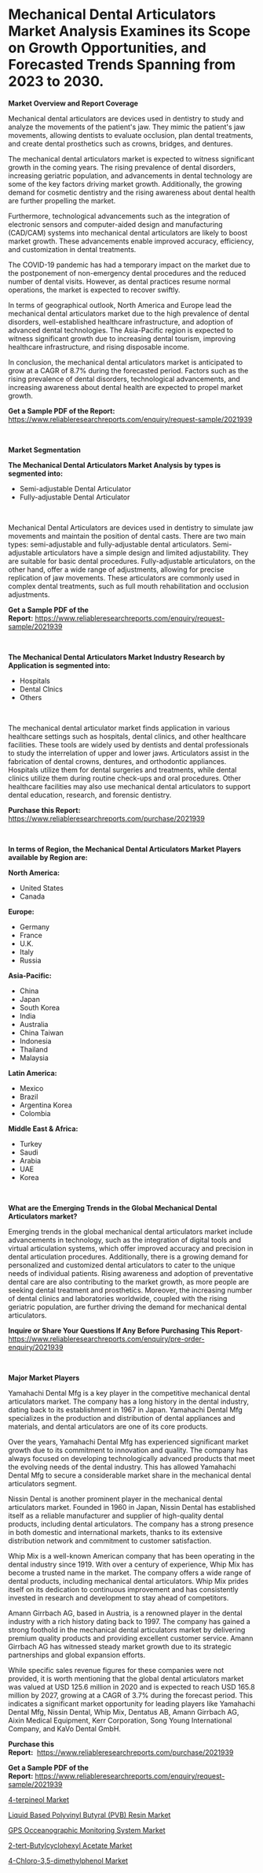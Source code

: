 <p><h1>Mechanical Dental Articulators Market Analysis Examines its Scope on Growth Opportunities, and Forecasted Trends Spanning from 2023 to 2030.</h1></p><p><strong>Market Overview and Report Coverage</strong></p>
<p><p>Mechanical dental articulators are devices used in dentistry to study and analyze the movements of the patient's jaw. They mimic the patient's jaw movements, allowing dentists to evaluate occlusion, plan dental treatments, and create dental prosthetics such as crowns, bridges, and dentures.</p><p>The mechanical dental articulators market is expected to witness significant growth in the coming years. The rising prevalence of dental disorders, increasing geriatric population, and advancements in dental technology are some of the key factors driving market growth. Additionally, the growing demand for cosmetic dentistry and the rising awareness about dental health are further propelling the market.</p><p>Furthermore, technological advancements such as the integration of electronic sensors and computer-aided design and manufacturing (CAD/CAM) systems into mechanical dental articulators are likely to boost market growth. These advancements enable improved accuracy, efficiency, and customization in dental treatments.</p><p>The COVID-19 pandemic has had a temporary impact on the market due to the postponement of non-emergency dental procedures and the reduced number of dental visits. However, as dental practices resume normal operations, the market is expected to recover swiftly.</p><p>In terms of geographical outlook, North America and Europe lead the mechanical dental articulators market due to the high prevalence of dental disorders, well-established healthcare infrastructure, and adoption of advanced dental technologies. The Asia-Pacific region is expected to witness significant growth due to increasing dental tourism, improving healthcare infrastructure, and rising disposable income.</p><p>In conclusion, the mechanical dental articulators market is anticipated to grow at a CAGR of 8.7% during the forecasted period. Factors such as the rising prevalence of dental disorders, technological advancements, and increasing awareness about dental health are expected to propel market growth.</p></p>
<p><strong>Get a Sample PDF of the Report:</strong> <a href="https://www.reliableresearchreports.com/enquiry/request-sample/2021939">https://www.reliableresearchreports.com/enquiry/request-sample/2021939</a></p>
<p>&nbsp;</p>
<p><strong>Market Segmentation</strong></p>
<p><strong>The Mechanical Dental Articulators Market Analysis by types is segmented into:</strong></p>
<p><ul><li>Semi-adjustable Dental Articulator</li><li>Fully-adjustable Dental Articulator</li></ul></p>
<p>&nbsp;</p>
<p><p>Mechanical Dental Articulators are devices used in dentistry to simulate jaw movements and maintain the position of dental casts. There are two main types: semi-adjustable and fully-adjustable dental articulators. Semi-adjustable articulators have a simple design and limited adjustability. They are suitable for basic dental procedures. Fully-adjustable articulators, on the other hand, offer a wide range of adjustments, allowing for precise replication of jaw movements. These articulators are commonly used in complex dental treatments, such as full mouth rehabilitation and occlusion adjustments.</p></p>
<p><strong>Get a Sample PDF of the Report:</strong>&nbsp;<a href="https://www.reliableresearchreports.com/enquiry/request-sample/2021939">https://www.reliableresearchreports.com/enquiry/request-sample/2021939</a></p>
<p>&nbsp;</p>
<p><strong>The Mechanical Dental Articulators Market Industry Research by Application is segmented into:</strong></p>
<p><ul><li>Hospitals</li><li>Dental Clnics</li><li>Others</li></ul></p>
<p>&nbsp;</p>
<p><p>The mechanical dental articulator market finds application in various healthcare settings such as hospitals, dental clinics, and other healthcare facilities. These tools are widely used by dentists and dental professionals to study the interrelation of upper and lower jaws. Articulators assist in the fabrication of dental crowns, dentures, and orthodontic appliances. Hospitals utilize them for dental surgeries and treatments, while dental clinics utilize them during routine check-ups and oral procedures. Other healthcare facilities may also use mechanical dental articulators to support dental education, research, and forensic dentistry.</p></p>
<p><strong>Purchase this Report:</strong>&nbsp; <a href="https://www.reliableresearchreports.com/purchase/2021939">https://www.reliableresearchreports.com/purchase/2021939</a></p>
<p>&nbsp;</p>
<p><strong>In terms of Region, the Mechanical Dental Articulators Market Players available by Region are:</strong></p>
<p>
    <p> <strong> North America: </strong>
        <ul>
            <li>United States</li>
            <li>Canada</li>
        </ul>
        </p> 
    <p> <strong> Europe: </strong>
        <ul>
            <li>Germany</li>
            <li>France</li>
            <li>U.K.</li>
            <li>Italy</li>
            <li>Russia</li>
        </ul>
        </p> 
    <p> <strong> Asia-Pacific: </strong>
        <ul>
            <li>China</li>
            <li>Japan</li>
            <li>South Korea</li>
            <li>India</li>
            <li>Australia</li>
            <li>China Taiwan</li>
            <li>Indonesia</li>
            <li>Thailand</li>
            <li>Malaysia</li>
        </ul>
        </p> 
    <p> <strong> Latin America: </strong>
        <ul>
            <li>Mexico</li>
            <li>Brazil</li>
            <li>Argentina Korea</li>
            <li>Colombia</li>
        </ul>
        </p> 
    <p> <strong> Middle East & Africa: </strong>
        <ul>
            <li>Turkey</li>
            <li>Saudi</li>
            <li>Arabia</li>
            <li>UAE</li>
            <li>Korea</li>
        </ul>
    </p>
    </p>
<p>&nbsp;</p>
<p><strong>What are the Emerging Trends in the Global Mechanical Dental Articulators market?</strong></p>
<p><p>Emerging trends in the global mechanical dental articulators market include advancements in technology, such as the integration of digital tools and virtual articulation systems, which offer improved accuracy and precision in dental articulation procedures. Additionally, there is a growing demand for personalized and customized dental articulators to cater to the unique needs of individual patients. Rising awareness and adoption of preventative dental care are also contributing to the market growth, as more people are seeking dental treatment and prosthetics. Moreover, the increasing number of dental clinics and laboratories worldwide, coupled with the rising geriatric population, are further driving the demand for mechanical dental articulators.</p></p>
<p><strong>Inquire or Share Your Questions If Any Before Purchasing This Report</strong>- <a href="https://www.reliableresearchreports.com/enquiry/pre-order-enquiry/2021939">https://www.reliableresearchreports.com/enquiry/pre-order-enquiry/2021939</a></p>
<p>&nbsp;</p>
<p><strong>Major Market Players</strong></p>
<p><p>Yamahachi Dental Mfg is a key player in the competitive mechanical dental articulators market. The company has a long history in the dental industry, dating back to its establishment in 1967 in Japan. Yamahachi Dental Mfg specializes in the production and distribution of dental appliances and materials, and dental articulators are one of its core products.</p><p>Over the years, Yamahachi Dental Mfg has experienced significant market growth due to its commitment to innovation and quality. The company has always focused on developing technologically advanced products that meet the evolving needs of the dental industry. This has allowed Yamahachi Dental Mfg to secure a considerable market share in the mechanical dental articulators segment.</p><p>Nissin Dental is another prominent player in the mechanical dental articulators market. Founded in 1960 in Japan, Nissin Dental has established itself as a reliable manufacturer and supplier of high-quality dental products, including dental articulators. The company has a strong presence in both domestic and international markets, thanks to its extensive distribution network and commitment to customer satisfaction.</p><p>Whip Mix is a well-known American company that has been operating in the dental industry since 1919. With over a century of experience, Whip Mix has become a trusted name in the market. The company offers a wide range of dental products, including mechanical dental articulators. Whip Mix prides itself on its dedication to continuous improvement and has consistently invested in research and development to stay ahead of competitors.</p><p>Amann Girrbach AG, based in Austria, is a renowned player in the dental industry with a rich history dating back to 1997. The company has gained a strong foothold in the mechanical dental articulators market by delivering premium quality products and providing excellent customer service. Amann Girrbach AG has witnessed steady market growth due to its strategic partnerships and global expansion efforts.</p><p>While specific sales revenue figures for these companies were not provided, it is worth mentioning that the global dental articulators market was valued at USD 125.6 million in 2020 and is expected to reach USD 165.8 million by 2027, growing at a CAGR of 3.7% during the forecast period. This indicates a significant market opportunity for leading players like Yamahachi Dental Mfg, Nissin Dental, Whip Mix, Dentatus AB, Amann Girrbach AG, Aixin Medical Equipment, Kerr Corporation, Song Young International Company, and KaVo Dental GmbH.</p></p>
<p><strong>Purchase this Report:</strong>&nbsp;&nbsp;<a href="https://www.reliableresearchreports.com/purchase/2021939">https://www.reliableresearchreports.com/purchase/2021939</a></p>
<p></p>
<p><strong>Get a Sample PDF of the Report:</strong>&nbsp;<a href="https://www.reliableresearchreports.com/enquiry/request-sample/2021939">https://www.reliableresearchreports.com/enquiry/request-sample/2021939</a></p>
<p><p><a href="https://medium.com/@orinsmitham1985/4-terpineol-market-report-reveals-the-latest-trends-and-growth-opportunities-of-this-market-e801d1d71997">4-terpineol Market</a></p><p><a href="https://medium.com/@ruthgaylord1929/liquid-based-polyvinyl-butyral-pvb-resin-market-exploring-market-share-market-trends-and-861a9915cacb">Liquid Based Polyvinyl Butyral (PVB) Resin Market</a></p><p><a href="https://github.com/vimar16th/Market-Research-Report-List-1/blob/main/gps-occeanographic-monitoring-system-market.md">GPS Occeanographic Monitoring System Market</a></p><p><a href="https://medium.com/@carrolltorp/2-tert-butylcyclohexyl-acetate-market-exploring-market-share-market-trends-and-future-growth-6cdfe24e4864">2-tert-Butylcyclohexyl Acetate Market</a></p><p><a href="https://github.com/sofayahoo2023/Market-Research-Report-List-1/blob/main/4-chloro-35-dimethylphenol-market.md">4-Chloro-3,5-dimethylphenol Market</a></p></p>